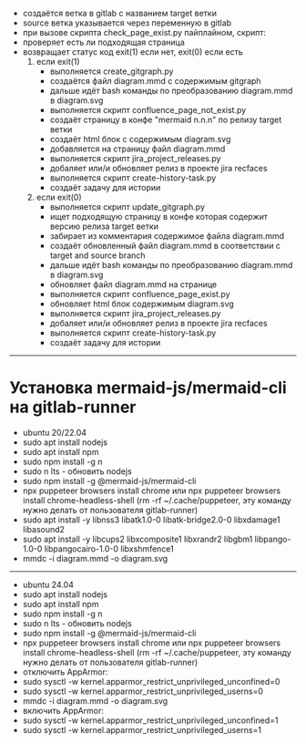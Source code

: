 - создаётся ветка в gitlab с названием target ветки
- source ветка указывается через переменную в gitlab
- при вызове скрипта check_page_exist.py пайплайном, скрипт:
- проверяет есть ли подходящая страница
- возвращает статус код exit(1) если нет, exit(0) если есть
	1. если exit(1)
		- выполняется create_gitgraph.py
		- создаётся файл diagram.mmd с содержимым gitgraph 
		- дальше идёт bash команды по преобразованию diagram.mmd в diagram.svg
		- выполняется скрипт confluence_page_not_exist.py
		- создаёт страницу в конфе "mermaid n.n.n" по релизу target ветки
		- создаёт html блок с содержимым diagram.svg
		- добавляется на страницу файл diagram.mmd
		- выполняется скрипт jira_project_releases.py
		- добаляет или\/и обновляет релиз в проекте jira recfaces
		- выполняется скрипт create-history-task.py
		- создаёт задачу для истории
	2. если exit(0)
		- выполняется скрипт update_gitgraph.py
		- ищет подходящую страницу в конфе которая содержит версию релиза target ветки
		- забирает из комментария содержимое файла diagram.mmd
		- создаёт обновленный файл diagram.mmd в соответствии с target and source branch
		- дальше идёт bash команды по преобразованию diagram.mmd в diagram.svg
		- обновляет файл diagram.mmd на странице
		- выполняется скрипт confluence_page_exist.py
		- обновляет html блок содержимым diagram.svg
		- выполняется скрипт jira_project_releases.py
		- добаляет или\/и обновляет релиз в проекте jira recfaces
		- выполняется скрипт create-history-task.py
		- создаёт задачу для истории
***
# Установка mermaid-js/mermaid-cli на gitlab-runner
- ubuntu 20/22.04
- sudo apt install nodejs
- sudo apt install npm
- sudo npm install -g n
- sudo n lts - обновить nodejs
- sudo npm install -g @mermaid-js/mermaid-cli
- npx puppeteer browsers install chrome или npx puppeteer browsers install chrome-headless-shell (rm -rf ~/.cache/puppeteer, эту команду нужно делать от пользователя gitlab-runner)
- sudo apt install -y libnss3 libatk1.0-0 libatk-bridge2.0-0 libxdamage1 libasound2
- sudo apt install -y libcups2 libxcomposite1 libxrandr2 libgbm1 libpango-1.0-0 libpangocairo-1.0-0 libxshmfence1
- mmdc -i diagram.mmd -o diagram.svg
***
- ubuntu 24.04
- sudo apt install nodejs
- sudo apt install npm
- sudo npm install -g n
- sudo n lts - обновить nodejs
- sudo npm install -g @mermaid-js/mermaid-cli
- npx puppeteer browsers install chrome или npx puppeteer browsers install chrome-headless-shell (rm -rf ~/.cache/puppeteer, эту команду нужно делать от пользователя gitlab-runner)
- отключить AppArmor:
- sudo sysctl -w kernel.apparmor_restrict_unprivileged_unconfined=0
- sudo sysctl -w kernel.apparmor_restrict_unprivileged_userns=0
- mmdc -i diagram.mmd -o diagram.svg
- включить AppArmor:
- sudo sysctl -w kernel.apparmor_restrict_unprivileged_unconfined=1
- sudo sysctl -w kernel.apparmor_restrict_unprivileged_userns=1
